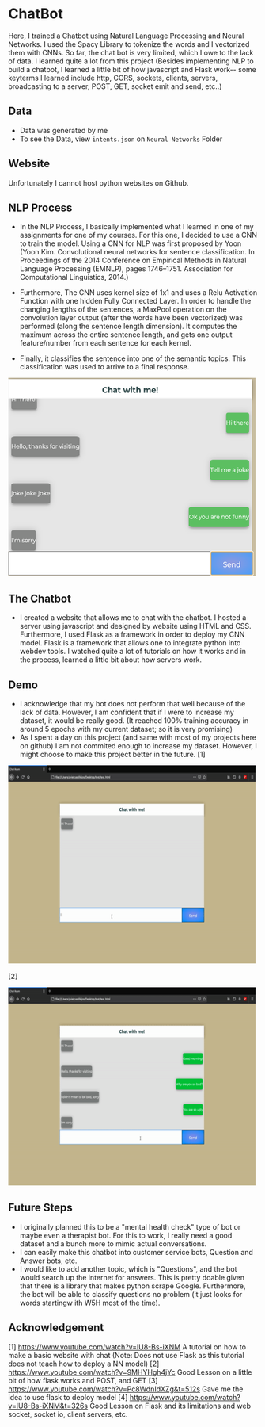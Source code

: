 # ChatBot
Here, I trained a Chatbot using Natural Language Processing and Neural Networks. I used the Spacy Library to tokenize the words and I vectorized them with CNNs. So far, the chat bot is very limited, which I owe to the lack of data. I learned quite a lot from this project (Besides implementing NLP to build a chatbot, I learned a little bit of how javascript and Flask work-- some keyterms I learned include http, CORS, sockets, clients, servers, broadcasting to a server, POST, GET, socket emit and send, etc..)
## Data
- Data was generated by me 
- To see the Data, view  ```intents.json``` on ``Neural Networks`` Folder

## Website
Unfortunately I cannot host python websites on Github.

## NLP Process

- In the NLP Process, I basically implemented what I learned in one of my assignments for one of my courses. For this one, I decided to use a CNN to train the model. Using a CNN for NLP was first proposed by Yoon (Yoon Kim. Convolutional neural networks for sentence classification. In Proceedings of the 2014 Conference on Empirical Methods in Natural Language Processing (EMNLP), pages 1746–1751. Association for Computational Linguistics, 2014.)

- Furthermore, The CNN uses kernel size of 1x1 and uses a Relu Activation Function with one hidden Fully Connected Layer. In order to handle the changing lengths of the sentences, a MaxPool operation on the convolution layer output (after the words have been vectorized) was performed (along the sentence length dimension). It computes the maximum across the entire sentence length, and gets one output feature/number from each sentence for each kernel. 

- Finally, it classifies the sentence into one of the semantic topics. This classification was used to arrive to a final response.

<img src = "https://github.com/yvielcastillejos/ChatBot/blob/main/Images/Screen%20Shot%202020-11-13%20at%206.35.18%20AM.png" width = 500 height= 400>

## The Chatbot

- I created a website that allows me to chat with the chatbot. I hosted a server using javascript and designed by website using HTML and CSS. Furthermore, I used Flask as a framework in order to deploy my CNN model. Flask is a framework that allows one to integrate python into webdev tools. I watched quite a lot of tutorials on how it works and in the process, learned a little bit about how servers work.

## Demo

- I acknowledge that my bot does not perform that well because of the lack of data. However, I am confident that if I were to increase my dataset, it would be really good. (It reached 100% training accuracy in around 5 epochs with my current dataset; so it is very promising)
- As I spent a day on this project (and same with most of my projects here on github) I am not commited enough to increase my dataset. However, I might choose to make this project better in the future.
[1]

<img src = "https://github.com/yvielcastillejos/ChatBot/blob/main/Images/Firstchat.gif" width = 500 height= 400>

[2]

<img src ="https://github.com/yvielcastillejos/ChatBot/blob/main/Images/SecondChat.gif" width = 500 height= 400>


## Future Steps
- I originally planned this to be a "mental health check" type of bot or maybe even a therapist bot. For this to work, I really need a good dataset and a bunch more to mimic actual conversations. 
- I can easily make this chatbot into customer service bots, Question and Answer bots, etc.
- I would like to add another topic, which is "Questions", and the bot would search up the internet for answers. This is pretty doable given that there is a library that makes python scrape Google. Furthermore, the bot will be able to classify questions no problem (it just looks for words startingw ith W5H most of the time).

## Acknowledgement
[1]  https://www.youtube.com/watch?v=lU8-Bs-iXNM A tutorial on how to make a basic website with chat (Note: Does not use Flask as this tutorial does not teach how to deploy a NN model)
[2] https://www.youtube.com/watch?v=9MHYHgh4jYc Good Lesson on a little bit of how flask works and POST, and GET
[3] https://www.youtube.com/watch?v=Pc8WdnIdXZg&t=512s Gave me the idea to use flask to deploy model
[4] https://www.youtube.com/watch?v=lU8-Bs-iXNM&t=326s Good Lesson on Flask and its limitations and web socket, socket io, client servers, etc.
